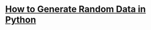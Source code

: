# [How to Generate Random Data in Python](https://www.thepythoncode.com/article/generate-random-data-in-python)